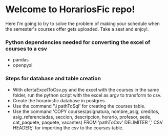 # Welcome to HorariosFic repo!
Here I'm going to try to solve the problem of making your schedule when the semester's courses offer gets uploaded. Take a seat and enjoy!.

### Python dependencies needed for converting the excel of courses to a csv
- pandas
- openpyxl

### Steps for database and table creation
- With ofertaExcelToCsv.py and the excel with the courses in the same folder, run the python script with the excel as argv to transform to csv.
- Create the horariosfic database in postgres.
- Use the command '\i pathToSql' for creating the courses table.
- Use the command 'COPY courses(asignatura, nombre_asig, creditos, asig_referenciadas, seccion, descripcion, horario, profesor, sede, cat_paquete, paquete, vacantes) FROM 'pathToCsv' DELIMITER ',' CSV HEADER;' for importing the csv to the courses table.